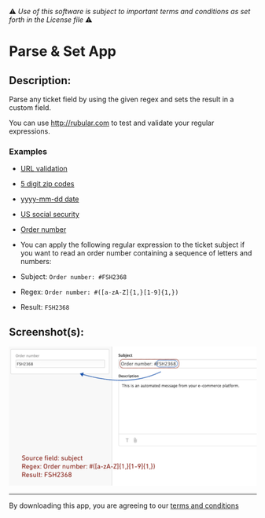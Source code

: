 :warning: *Use of this software is subject to important terms and conditions as set forth in the License file* :warning:

# Parse & Set App

## Description:

Parse any ticket field by using the given regex and sets the result in a custom field.

You can use http://rubular.com to test and validate your regular expressions.

### Examples

* [URL validation](http://www.rubular.com/regexes/968)
* [5 digit zip codes](http://www.rubular.com/regexes/970)
* [yyyy-mm-dd date](http://www.rubular.com/r/MMykzZDzx0)
* [US social security](http://www.rubular.com/regexes/971)
* [Order number](http://rubular.com/r/0hzUdrlRrI)
 * You can apply the following regular expression to the ticket subject if you want to read an order number containing a sequence of letters and numbers:

 * Subject: `Order number: #FSH2368`
 * Regex: `Order number: #([a-zA-Z]{1,}[1-9]{1,})`
 * Result: `FSH2368`

## Screenshot(s):

![](/assets/parse_and_set_screenshot.png)

---


By downloading this app, you are agreeing to our [terms and conditions](https://github.com/zendesklabs/wiki/wiki/Terms-and-Conditions)
